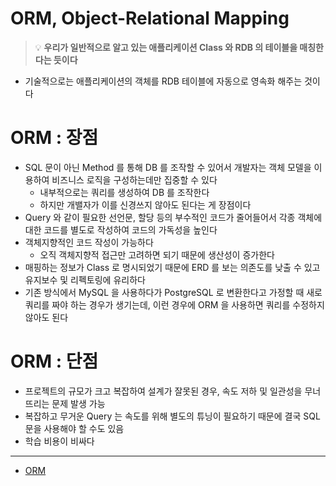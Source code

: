 # ORM, Object-Relational Mapping

> 💡 **우리가 일반적으로 알고 있는 애플리케이션 Class 와 RDB 의 테이블을 매칭한다는 듯이다**

* 기술적으로는 애플리케이션의 객체를 RDB 테이블에 자동으로 영속화 해주는 것이다

# ORM : 장점

* SQL 문이 아닌 Method 를 통해 DB 를 조작할 수 있어서 개발자는 객체 모델을 이용하여 비즈니스 로직을 구성하는데만 집중할 수 있다
    * 내부적으로는 쿼리를 생성하여 DB 를 조작한다
    * 하지만 개밸자가 이를 신경쓰지 않아도 된다는 게 장점이다
* Query 와 같이 필요한 선언문, 할당 등의 부수적인 코드가 줄어들어서 각종 객체에 대한 코드를 별도로 작성하여 코드의 가독성을 높인다
* 객체지향적인 코드 작성이 가능하다
    * 오직 객체지향적 접근만 고려하면 되기 때문에 생산성이 증가한다
* 매핑하는 정보가 Class 로 명시되었기 때문에 ERD 를 보는 의존도를 낮출 수 있고 유지보수 및 리펙토링에 유리하다
* 기존 방식에서 MySQL 을 사용하다가 PostgreSQL 로 변환한다고 가정할 때 새로 쿼리를 짜야 하는 경우가 생기는데, 이런 경우에 ORM 을 사용하면 쿼리를 수정하지 않아도 된다

# ORM : 단점

* 프로젝트의 규모가 크고 복잡하여 설계가 잘못된 경우, 속도 저하 및 일관성을 무너뜨리는 문제 발생 가능
* 복잡하고 무거운 Query 는 속도를 위해 별도의 튜닝이 필요하기 때문에 결국 SQL 문을 사용해야 할 수도 있음
* 학습 비용이 비싸다

- - -

* [ORM](https://dbjh.tistory.com/77)